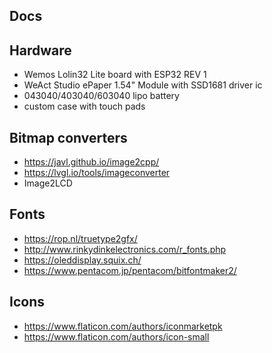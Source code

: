 ## Docs

## Hardware
- Wemos Lolin32 Lite board with ESP32 REV 1
- WeAct Studio ePaper 1.54" Module with SSD1681 driver ic
- 043040/403040/603040 lipo battery
- custom case with touch pads

## Bitmap converters
- https://javl.github.io/image2cpp/
- https://lvgl.io/tools/imageconverter
- Image2LCD

## Fonts
- https://rop.nl/truetype2gfx/
- http://www.rinkydinkelectronics.com/r_fonts.php
- https://oleddisplay.squix.ch/
- https://www.pentacom.jp/pentacom/bitfontmaker2/

## Icons
- https://www.flaticon.com/authors/iconmarketpk
- https://www.flaticon.com/authors/icon-small